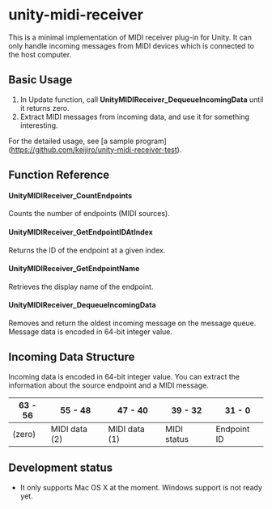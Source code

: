 unity-midi-receiver
===================

This is a minimal implementation of MIDI receiver plug-in for Unity.
It can only handle incoming messages from MIDI devices
which is connected to the host computer.

Basic Usage
-----------

1. In Update function, call **UnityMIDIReceiver_DequeueIncomingData**
   until it returns zero.
1. Extract MIDI messages from incoming data,
   and use it for something interesting.

For the detailed usage, see [a sample program]
(https://github.com/keijiro/unity-midi-receiver-test).

Function Reference
------------------

#### UnityMIDIReceiver_CountEndpoints

Counts the number of endpoints (MIDI sources).

#### UnityMIDIReceiver_GetEndpointIDAtIndex

Returns the ID of the endpoint at a given index.

#### UnityMIDIReceiver_GetEndpointName

Retrieves the display name of the endpoint.

#### UnityMIDIReceiver_DequeueIncomingData

Removes and return the oldest incoming message on the message queue.
Message data is encoded in 64-bit integer value.

Incoming Data Structure
-----------------------

Incoming data is encoded in 64-bit integer value.
You can extract the information about the source endpoint
and a MIDI message.

| 63 - 56 |    55 - 48    |    47 - 40    |   39 - 32   |   31 - 0    |
| ------- | ------------- | ------------- | ----------- | ----------- |
| (zero)  | MIDI data (2) | MIDI data (1) | MIDI status | Endpoint ID |

Development status
------------------

- It only supports Mac OS X at the moment.
  Windows support is not ready yet.
